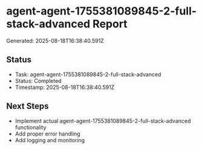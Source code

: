 # agent-agent-1755381089845-2-full-stack-advanced Report

Generated: 2025-08-18T16:38:40.591Z

## Status
- Task: agent-agent-1755381089845-2-full-stack-advanced
- Status: Completed
- Timestamp: 2025-08-18T16:38:40.591Z

## Next Steps
- Implement actual agent-agent-1755381089845-2-full-stack-advanced functionality
- Add proper error handling
- Add logging and monitoring
